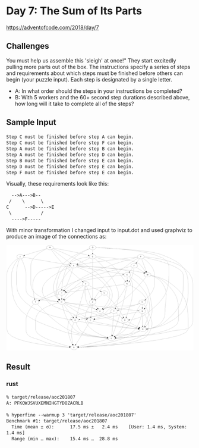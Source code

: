 # Day 7: The Sum of Its Parts

https://adventofcode.com/2018/day/7

## Challenges
You must help us assemble this 'sleigh' at once!" They start excitedly pulling more parts out of the box. The instructions specify a series of steps and requirements about which steps must be finished before others can begin (your puzzle input). Each step is designated by a single letter.

* A: In what order should the steps in your instructions be completed?
* B: With 5 workers and the 60+ second step durations described above, how long will it take to complete all of the steps?

## Sample Input
```
Step C must be finished before step A can begin.
Step C must be finished before step F can begin.
Step A must be finished before step B can begin.
Step A must be finished before step D can begin.
Step B must be finished before step E can begin.
Step D must be finished before step E can begin.
Step F must be finished before step E can begin.
```

Visually, these requirements look like this:

```
  -->A--->B--
 /    \      \
C      -->D----->E
 \           /
  ---->F-----
```

With minor transformation I changed input to input.dot and used graphviz to produce an image of the connections as:

![](input.png)


## Result
### rust
```
% target/release/aoc201807
A: PFKQWJSVUXEMNIHGTYDOZACRLB

% hyperfine --warmup 3 'target/release/aoc201807'
Benchmark #1: target/release/aoc201807
  Time (mean ± σ):      17.5 ms ±   2.4 ms    [User: 1.4 ms, System: 1.4 ms]
  Range (min … max):    15.4 ms …  28.8 ms
```
